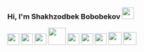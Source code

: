 ### Hi, I'm Shakhzodbek Bobobekov <img src="https://media.giphy.com/media/hvRJCLFzcasrR4ia7z/giphy.gif" width="27px" >
<span><img src="https://www.freepnglogos.com/uploads/html5-logo-png/html5-logo-html-logo-10.png" width="27px" > </span>
<span><img src="https://www.yolearnonline.com/img/css.png" width="27px" ></span>
<span><img src="https://sass-lang.com/assets/img/styleguide/white-e44bed0d.png" width="27px"></span>
<img src="https://hminteractive.io/wp-content/uploads/2016/02/Boostrap-Logo.png" width="40px" >
<img src="https://www.blockknowledge.co/wp-content/uploads/2021/05/Js.png" width="27px" >
<img src="https://brandslogos.com/wp-content/uploads/thumbs/redux-logo-vector.svg" width="27px" >
<img src="https://bradysnuggs.net/img/Redux.png" width="27px">
<img src="https://seeklogo.com/images/N/next-js-logo-8FCFF51DD2-seeklogo.com.png" width="30px"> 
<img src="https://upload.wikimedia.org/wikipedia/commons/thumb/1/17/GraphQL_Logo.svg/2048px-GraphQL_Logo.svg.png" width="30px"> 




